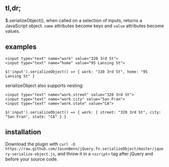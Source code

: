 ## tl,dr;

$.serializeObject(), when called on a selection of inputs, returns a JavaScript object.  `name` attributes become keys and `value` attributes become values.

## examples

```
<input type="text" name="work" value="320 3rd St">
<input type="text" name="home" value="95 Lansing St">
```
```
$('input').serializeObject() => { work: "320 3rd St", home: "95 Lansing St" }
```

serializeObject also supports nesting:

```
<input type="text" name="work.street" value="320 3rd St">
<input type="text" name="work.city" value="San Fran">
<input type="text" name="work.state" value="CA">
```
```
$('input').serializeObject() => { work: { street: "320 3rd St", city: "San Fran", state: "CA" } }
```

## installation
Download the plugin with `curl -O https://raw.github.com/JasonBenn/jQuery.fn.serializeObject/master/jquery-serialize-object.js`, and throw it in a `<script>` tag after jQuery and before your source code.
